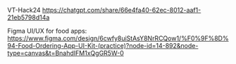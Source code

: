 VT-Hack24
https://chatgpt.com/share/66e4fa40-62ec-8012-aaf1-21eb5798d14a

Figma UI/UX for food apps:
https://www.figma.com/design/6cwfy8uiStAsY8NrRCQow1/%F0%9F%8D%94-Food-Ordering-App-UI-Kit-(practice)?node-id=14-892&node-type=canvas&t=BnahdIFM1xQgGR5W-0
